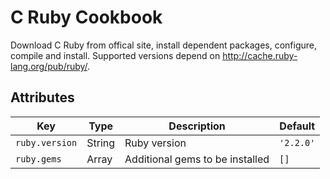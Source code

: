 # C Ruby Cookbook

Download C Ruby from offical site, install dependent packages, configure, compile and install. Supported versions depend on http://cache.ruby-lang.org/pub/ruby/.

## Attributes

Key            | Type   | Description                     | Default
---            | ---    | ---                             | ---
`ruby.version` | String | Ruby version                    | `'2.2.0'`
`ruby.gems`    | Array  | Additional gems to be installed | `[]`